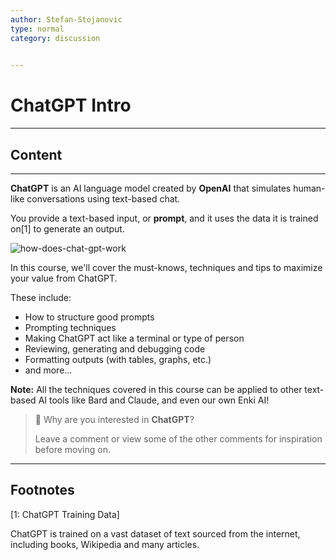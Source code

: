 ```yaml
---
author: Stefan-Stojanovic
type: normal
category: discussion
 

---
```


# ChatGPT Intro

---

## Content

---

**ChatGPT** is an AI language model created by **OpenAI** that simulates human-like conversations using text-based chat. 

You provide a text-based input, or **prompt**, and it uses the data it is trained on[1] to generate an output.

![how-does-chat-gpt-work](https://img.enkipro.com/f1ca8562f40096c28428e1848b1ebe9c.png)

In this course, we'll cover the must-knows, techniques and tips to maximize your value from ChatGPT. 

These include:
- How to structure good prompts
- Prompting techniques
- Making ChatGPT act like a terminal or type of person
- Reviewing, generating and debugging code
- Formatting outputs (with tables, graphs, etc.)
- and more...

**Note:** All the techniques covered in this course can be applied to other text-based AI tools like Bard and Claude, and even our own Enki AI!

> 💬 Why are you interested in **ChatGPT**?
> 
> Leave a comment or view some of the other comments for inspiration before moving on.

---
## Footnotes

[1: ChatGPT Training Data]

ChatGPT is trained on a vast dataset of text sourced from the internet, including books, Wikipedia and many articles.